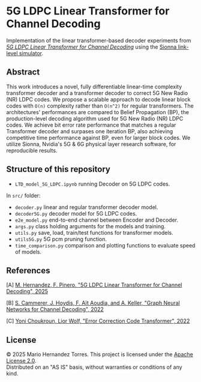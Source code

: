 # 5G LDPC Linear Transformer for Channel Decoding

Implementation of the linear transformer-based decoder experiments from
[*5G LDPC Linear Transformer for Channel Decoding*](https://arxiv.org/abs/2501.14102) using the
[Sionna link-level simulator](https://nvlabs.github.io/sionna/).

## Abstract
This work introduces a novel, fully differentiable linear-time complexity transformer decoder and a transformer decoder to correct 5G New Radio (NR) LDPC codes. We propose a scalable approach to decode linear block codes with `O(n)` complexity rather than `O(n^2)` for regular transformers. The architectures' performances are compared to Belief Propagation (BP), the production-level decoding algorithm used for 5G New Radio (NR) LDPC codes. We achieve bit error rate performance that matches a regular Transformer decoder and surpases one iteration BP, also achieving competitive time performance against BP, even for larger block codes. We utilize Sionna, Nvidia's 5G \& 6G physical layer research software, for reproducible results.

## Structure of this repository

- `LTD_model_5G_LDPC.ipynb` running Decoder on 5G LDPC codes.

In `src/` folder: 
  
- `decoder.py` linear and regular transformer decoder model.
- `decoder5G.py` decoder model for 5G LDPC codes.
- `e2e_model.py` end-to-end channel between Encoder and Decoder.
- `args.py` class holding arguments for the models and training.
- `utils.py` save, load, train/test functions for transformer models.
- `utils5G.py` 5G pcm pruning function.
- `time_comparison.py` comparison and plotting functions to evaluate speed of models.


## References

[A] [M. Hernandez, F. Pinero, "5G LDPC Linear Transformer for Channel Decoding", 2025]()

[B] [S. Cammerer, J. Hoydis, F. Aït Aoudia, and A. Keller, "Graph Neural Networks for Channel Decoding", 2022](https://arxiv.org/pdf/2207.14742.pdf)

[C] [Yoni Choukroun, Lior Wolf, "Error Correction Code Transformer", 2022](https://arxiv.org/abs/2203.14966)


## License

© 2025 Mario Hernandez Torres.
This project is licensed under the [Apache License 2.0](http://www.apache.org/licenses/LICENSE-2.0).  
Distributed on an "AS IS" basis, without warranties or conditions of any kind. 

